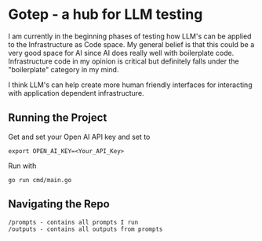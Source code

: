 # Gotep - a hub for LLM testing

I am currently in the beginning phases of testing how LLM's can
be applied to the Infrastructure as Code space. My general belief is 
that this could be a very good space for AI since AI does really well 
with boilerplate code. Infrastructure code in my opinion is critical but
definitely falls under the "boilerplate" category in my mind.

I think LLM's can help create more human friendly interfaces for interacting
with application dependent infrastructure.

## Running the Project

Get and set your Open AI API key and set to 
```
export OPEN_AI_KEY=<Your_API_Key>
```

Run with
```
go run cmd/main.go
```

## Navigating the Repo

```
/prompts - contains all prompts I run
/outputs - contains all outputs from prompts
```


